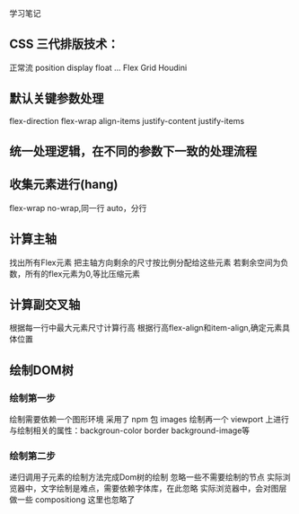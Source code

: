 学习笔记


## CSS 三代排版技术：

正常流
position
display
float
...
Flex
Grid
Houdini
## 默认关键参数处理

flex-direction
flex-wrap
align-items
justify-content
justify-items
## 统一处理逻辑，在不同的参数下一致的处理流程

## 收集元素进行(hang)

flex-wrap
no-wrap,同一行
auto，分行
## 计算主轴

找出所有Flex元素
把主轴方向剩余的尺寸按比例分配给这些元素
若剩余空间为负数，所有的flex元素为0,等比压缩元素
## 计算副交叉轴

根据每一行中最大元素尺寸计算行高
根据行高flex-align和item-align,确定元素具体位置
## 绘制DOM树
### 绘制第一步
绘制需要依赖一个图形环境
采用了 npm 包 images
绘制再一个 viewport 上进行
与绘制相关的属性：backgroun-color border background-image等

### 绘制第二步
递归调用子元素的绘制方法完成Dom树的绘制
忽略一些不需要绘制的节点
实际浏览器中，文字绘制是难点，需要依赖字体库，在此忽略
实际浏览器中，会对图层做一些 compositiong 这里也忽略了
